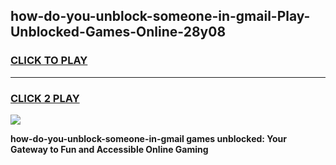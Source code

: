 
## how-do-you-unblock-someone-in-gmail-Play-Unblocked-Games-Online-28y08
<h3>
<a href="https://premium76.site?title=how-do-you-unblock-someone-in-gmail&ref=25A">CLICK TO PLAY</a></h3>
<hr>

<h3>
<a href="https://premium76.site?title=how-do-you-unblock-someone-in-gmail&ref=25A">CLICK 2 PLAY</a>
  
</h3>

<a href="https://premium76.site?title=how-do-you-unblock-someone-in-gmail&ref=25A"><img src="https://clearcache.store/games.png"></a>


**how-do-you-unblock-someone-in-gmail games unblocked: Your Gateway to Fun and Accessible Online Gaming**
